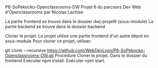 P6-SoPekocko-Openclassrooms-DW
Projet 6 du parcours Dev Web d'Openclassrooms par Nicolas Lachise

La partie frontend se trouve dans le dossier dwj-projet6 (sous-module) La partie backend se trouve dans le dossier backend

Cloner le projet:
Le projet utilise une partie frontend d'un autre dépot en sous-module Pour cloner ce projet, utiliser:

git clone --recursive https://github.com/WebDevLyon/P6-SoPekocko-Openclassrooms-DW.git
Procédure
Cloner le projet.
Dans le dossier du frontend
Exécuter npm install.
Exécuter npm start.
